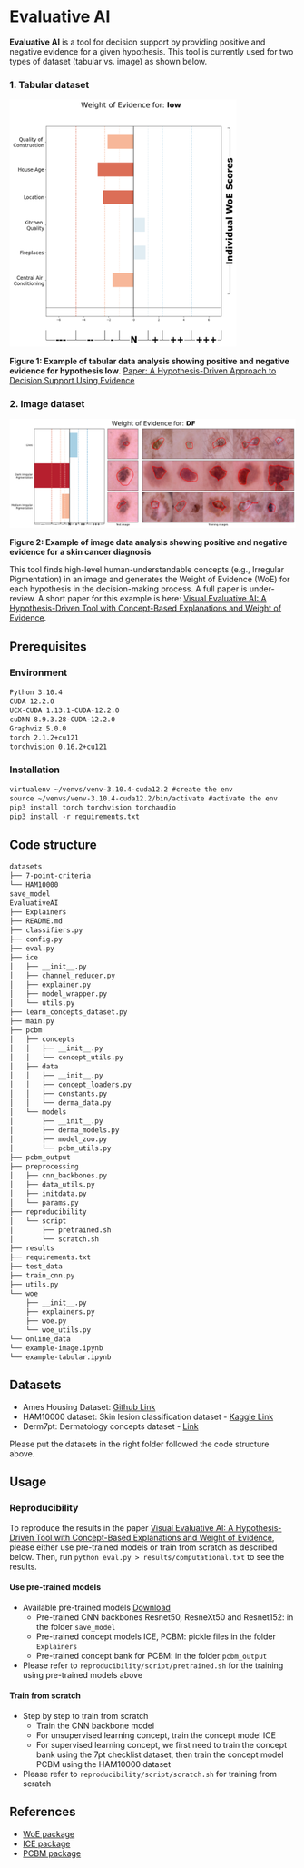 # Evaluative AI

**Evaluative AI** is a tool for decision support by providing positive and negative evidence for a given hypothesis. This tool is currently used for two types of dataset (tabular vs. image) as shown below.

### 1. Tabular dataset

<img src="img/tabular-output.png" width="400" alt="">

**Figure 1: Example of tabular data analysis showing positive and negative evidence for hypothesis low**. [Paper: A Hypothesis-Driven Approach to Decision Support Using Evidence](https://arxiv.org/abs/2402.01292)

### 2. Image dataset

<img src="img/image-output.png" alt="">

**Figure 2: Example of image data analysis showing positive and negative evidence for a skin cancer diagnosis**

This tool finds high-level human-understandable concepts (e.g., Irregular Pigmentation) in an image and generates the Weight of Evidence (WoE) for each hypothesis in the decision-making process. A full paper is under-review. A short paper for this example is here: [Visual Evaluative AI: A Hypothesis-Driven Tool with Concept-Based Explanations and Weight of Evidence](https://arxiv.org/abs/2407.04710).

## Prerequisites
### Environment
```
Python 3.10.4
CUDA 12.2.0
UCX-CUDA 1.13.1-CUDA-12.2.0
cuDNN 8.9.3.28-CUDA-12.2.0
Graphviz 5.0.0
torch 2.1.2+cu121
torchvision 0.16.2+cu121
```

### Installation
```
virtualenv ~/venvs/venv-3.10.4-cuda12.2 #create the env
source ~/venvs/venv-3.10.4-cuda12.2/bin/activate #activate the env
pip3 install torch torchvision torchaudio
pip3 install -r requirements.txt
```

## Code structure
```
datasets
├── 7-point-criteria
└── HAM10000
save_model
EvaluativeAI
├── Explainers
├── README.md
├── classifiers.py
├── config.py
├── eval.py
├── ice
│   ├── __init__.py
│   ├── channel_reducer.py
│   ├── explainer.py
│   ├── model_wrapper.py
│   └── utils.py
├── learn_concepts_dataset.py
├── main.py
├── pcbm
│   ├── concepts
│   │   ├── __init__.py
│   │   └── concept_utils.py
│   ├── data
│   │   ├── __init__.py
│   │   ├── concept_loaders.py
│   │   ├── constants.py
│   │   └── derma_data.py
│   └── models
│       ├── __init__.py
│       ├── derma_models.py
│       ├── model_zoo.py
│       └── pcbm_utils.py
├── pcbm_output
├── preprocessing
│   ├── cnn_backbones.py
│   ├── data_utils.py
│   ├── initdata.py
│   └── params.py
├── reproducibility
│   └── script
│       ├── pretrained.sh
│       └── scratch.sh
├── results
├── requirements.txt
├── test_data
├── train_cnn.py
├── utils.py
└── woe
    ├── __init__.py
    ├── explainers.py
    ├── woe.py
    └── woe_utils.py
└── online_data
└── example-image.ipynb
└── example-tabular.ipynb
```

## Datasets
- Ames Housing Dataset: [Github Link](https://github.com/at-tan/Cracking_Ames_Housing_OLS)
- HAM10000 dataset: Skin lesion classification dataset - [Kaggle Link](https://www.kaggle.com/datasets/kmader/skin-cancer-mnist-ham10000)
- Derm7pt: Dermatology concepts dataset - [Link](https://derm.cs.sfu.ca/Welcome.html)

Please put the datasets in the right folder followed the code structure above.

## Usage

### Reproducibility
To reproduce the results in the paper [Visual Evaluative AI: A Hypothesis-Driven Tool with Concept-Based Explanations and Weight of Evidence](https://arxiv.org/abs/2407.04710), please either use pre-trained models or train from scratch as described below. Then, run `python eval.py > results/computational.txt` to see the results.

#### Use pre-trained models
- Available pre-trained models [Download](https://doi.org/10.5281/zenodo.11205936)
    + Pre-trained CNN backbones Resnet50, ResneXt50 and Resnet152: in the folder `save_model` 
    + Pre-trained concept models ICE, PCBM: pickle files in the folder `Explainers`
    + Pre-trained concept bank for PCBM: in the folder `pcbm_output`
- Please refer to `reproducibility/script/pretrained.sh` for the training using pre-trained models above

#### Train from scratch
- Step by step to train from scratch
    + Train the CNN backbone model
    + For unsupervised learning concept, train the concept model ICE
    + For supervised learning concept, we first need to train the concept bank using the 7pt checklist dataset, then train the concept model PCBM using the HAM10000 dataset
- Please refer to `reproducibility/script/scratch.sh` for training from scratch

## References
- [WoE package](https://github.com/dmelis/interpretwoe)
- [ICE package](https://github.com/zhangrh93/InvertibleCE)
- [PCBM package](https://github.com/mertyg/post-hoc-cbm)
